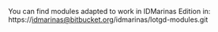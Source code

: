 You can find modules adapted to work in IDMarinas Edition in: https://idmarinas@bitbucket.org/idmarinas/lotgd-modules.git
